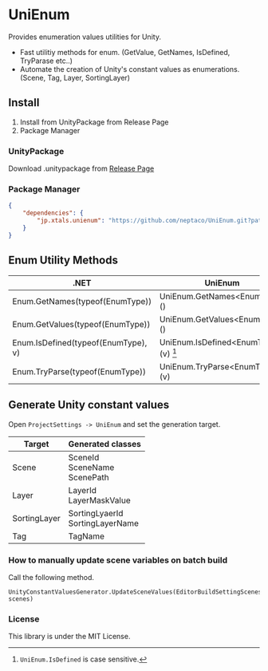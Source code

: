 # UniEnum

Provides enumeration values utilities for Unity.

- Fast utilitiy methods for enum. (GetValue, GetNames, IsDefined, TryParase etc..)
- Automate the creation of Unity's constant values as enumerations. (Scene, Tag, Layer, SortingLayer)

## Install

1. Install from UnityPackage from Release Page
2. Package Manager

### UnityPackage

Download .unitypackage from [Release Page](https://github.com/neptaco/UniEnum/releases)

### Package Manager

```manifest.json
{
    "dependencies": {
        "jp.xtals.unienum": "https://github.com/neptaco/UniEnum.git?path=src/UniEnum.Unity/Assets/UniEnum"
    }
}
```


## Enum Utility Methods

|.NET|UniEnum|
|----|-------|
|Enum.GetNames(typeof(EnumType))|UniEnum.GetNames\<EnumType>()|
|Enum.GetValues(typeof(EnumType))|UniEnum.GetValues\<EnumType>()|
|Enum.IsDefined(typeof(EnumType), v)|UniEnum.IsDefined\<EnumType>(v) [^1]|
|Enum.TryParse(typeof(EnumType))|UniEnum.TryParse\<EnumType>(v)|


[^1]: `UniEnum.IsDefined` is case sensitive.

## Generate Unity constant values

Open `ProjectSettings -> UniEnum` and set the generation target.

|Target|Generated classes|
|----|-------|
|Scene|SceneId<br/>SceneName<br/>ScenePath|
|Layer|LayerId<br/>LayerMaskValue|
|SortingLayer|SortingLyaerId<br/>SortingLayerName|
|Tag|TagName|


### How to manually update scene variables on batch build

Call the following method.

```
UnityConstantValuesGenerator.UpdateSceneValues(EditorBuildSettingScenes[] scenes)
```


### License

This library is under the MIT License.